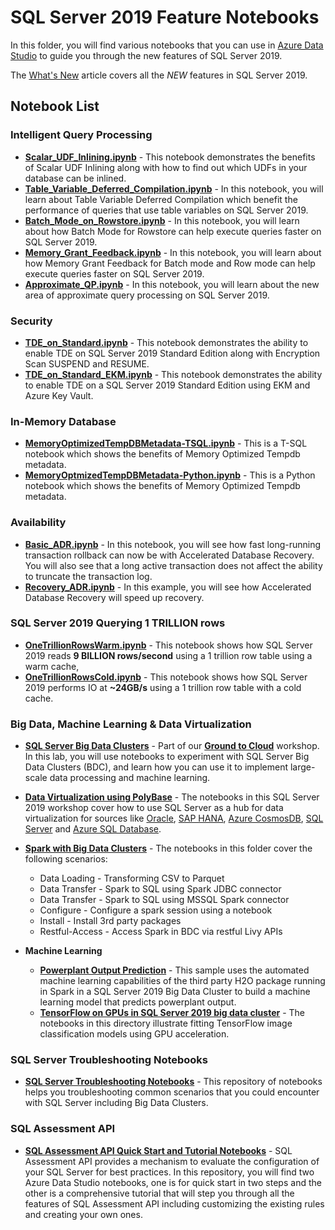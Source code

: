 # SQL Server 2019 Feature Notebooks
In this folder, you will find various notebooks that you can use in [Azure Data Studio](https://docs.microsoft.com/sql/azure-data-studio/what-is) to guide you through the new features of SQL Server 2019.

The [What's New](https://docs.microsoft.com/sql/sql-server/what-s-new-in-sql-server-ver15) article covers all the *NEW* features in SQL Server 2019.

## Notebook List
### Intelligent Query Processing
*  **[Scalar_UDF_Inlining.ipynb](https://github.com/microsoft/sql-server-samples/blob/master/samples/features/intelligent-query-processing/notebooks/Scalar_UDF_Inlining.ipynb)** - This notebook demonstrates the benefits of Scalar UDF Inlining along with how to find out which UDFs in your database can be inlined.
* **[Table_Variable_Deferred_Compilation.ipynb](https://github.com/microsoft/sql-server-samples/blob/master/samples/features/intelligent-query-processing/notebooks/Table_Variable_Deferred_Compilation.ipynb)** - In this notebook, you will learn about Table Variable Deferred Compilation which benefit the performance of queries that use table variables on SQL Server 2019.
* **[Batch_Mode_on_Rowstore.ipynb](https://github.com/microsoft/sql-server-samples/blob/master/samples/features/intelligent-query-processing/notebooks/Batch_Mode_on_Rowstore.ipynb)** - In this notebook, you will learn about how Batch Mode for Rowstore can help execute queries faster on SQL Server 2019.
* **[Memory_Grant_Feedback.ipynb](https://github.com/microsoft/sql-server-samples/blob/master/samples/features/intelligent-query-processing/notebooks/Memory_Grant_Feedback.ipynb)** - In this notebook, you will learn about how Memory Grant Feedback for Batch mode and Row mode can help execute queries faster on SQL Server 2019.
* **[Approximate_QP.ipynb](https://github.com/microsoft/sql-server-samples/blob/master/samples/features/intelligent-query-processing/notebooks/Approximate_QP.ipynb)** - In this notebook, you will learn about the new area of approximate query processing on SQL Server 2019.

### Security 
* **[TDE_on_Standard.ipynb](https://github.com/microsoft/sql-server-samples/blob/master/samples/features/security/tde-sql2019-standard/TDE_on_Standard.ipynb)** - This notebook demonstrates the ability to enable TDE on SQL Server 2019 Standard Edition along with Encryption Scan SUSPEND and RESUME.
* **[TDE_on_Standard_EKM.ipynb](https://github.com/microsoft/sql-server-samples/blob/master/samples/features/security/tde-sql2019-standard/TDE_on_Standard_EKM.ipynb)** - This notebook demonstrates the ability to enable TDE on a SQL Server 2019 Standard Edition using EKM and Azure Key Vault.

### In-Memory Database
* **[MemoryOptimizedTempDBMetadata-TSQL.ipynb](https://github.com/microsoft/sql-server-samples/blob/master/samples/features/in-memory-database/memory-optimized-tempdb-metadata/MemoryOptimizedTempDBMetadata-TSQL.ipynb)** - This is a T-SQL notebook which shows the benefits of Memory Optimized Tempdb metadata.
* **[MemoryOptmizedTempDBMetadata-Python.ipynb](https://github.com/microsoft/sql-server-samples/blob/master/samples/features/in-memory-database/memory-optimized-tempdb-metadata/MemoryOptmizedTempDBMetadata-Python.ipynb)** - This is a Python notebook which shows the benefits of Memory Optimized Tempdb metadata.

### Availability
* **[Basic_ADR.ipynb](https://github.com/microsoft/sql-server-samples/blob/master/samples/features/accelerated-database-recovery/basic_adr.ipynb)** - In this notebook, you will see how fast long-running transaction rollback can now be with Accelerated Database Recovery. You will also see that a long active transaction does not affect the ability to truncate the transaction log.
* **[Recovery_ADR.ipynb](https://github.com/microsoft/sql-server-samples/blob/master/samples/features/accelerated-database-recovery/recovery_adr.ipynb)** - In this example, you will see how Accelerated Database Recovery will speed up recovery.

### SQL Server 2019 Querying 1 TRILLION rows
* **[OneTrillionRowsWarm.ipynb](https://github.com/microsoft/sql-server-samples/blob/master/samples/features/sql2019notebooks/OneTrillionRowsWarm.ipynb)** - This notebook shows how SQL Server 2019 reads **9 BILLION rows/second** using a 1 trillion row table using a warm cache,
* **[OneTrillionRowsCold.ipynb](https://github.com/microsoft/sql-server-samples/blob/master/samples/features/sql2019notebooks/OneTrillionRowsCold.ipynb)** - This notebook shows how SQL Server 2019 performs IO at **~24GB/s** using a 1 trillion row table with a cold cache.

### Big Data, Machine Learning & Data Virtualization
* **[SQL Server Big Data Clusters](https://github.com/microsoft/sqlworkshops/tree/master/sqlserver2019bigdataclusters/SQL2019BDC/notebooks)** - Part of our **[Ground to Cloud](https://aka.ms/sqlworkshops)** workshop. In this lab, you will use notebooks to experiment with SQL Server Big Data Clusters (BDC), and learn how you can use it to implement large-scale data processing and machine learning.
* **[Data Virtualization using PolyBase](https://github.com/microsoft/sqlworkshops/tree/master/sql2019workshop/sql2019wks/08_DataVirtualization/sqldatahub)** - The notebooks in this SQL Server 2019 workshop cover how to use SQL Server as a hub for data virtualization for sources like [Oracle](https://github.com/microsoft/sqlworkshops/tree/master/sql2019lab/04_DataVirtualization/sqldatahub/oracle), [SAP HANA](https://github.com/microsoft/sqlworkshops/tree/master/sql2019lab/04_DataVirtualization/sqldatahub/saphana), [Azure CosmosDB](https://github.com/microsoft/sqlworkshops/tree/master/sql2019lab/04_DataVirtualization/sqldatahub/cosmosdb), [SQL Server](https://github.com/microsoft/sqlworkshops/tree/master/sql2019lab/04_DataVirtualization/sqldatahub/sql2008r2) and [Azure SQL Database](https://github.com/microsoft/sqlworkshops/tree/master/sql2019lab/04_DataVirtualization/sqldatahub/azuredb).

* **[Spark with Big Data Clusters](https://github.com/microsoft/sql-server-samples/tree/master/samples/features/sql-big-data-cluster/spark)** - The notebooks in this folder cover the following scenarios:
  * Data Loading - Transforming CSV to Parquet
  * Data Transfer - Spark to SQL using Spark JDBC connector
  * Data Transfer - Spark to SQL using MSSQL Spark connector
  * Configure - Configure a spark session using a notebook
  * Install - Install 3rd party packages
  * Restful-Access - Access Spark in BDC via restful Livy APIs
 
* **Machine Learning**
  * **[Powerplant Output Prediction](https://github.com/microsoft/sql-server-samples/blob/master/samples/features/sql-big-data-cluster/machine-learning/spark/h2o/h2o-automl-powerplant.ipynb)** - This sample uses the automated machine learning capabilities of the third party H2O package running in Spark in a SQL Server 2019 Big Data Cluster to build a machine learning model that predicts powerplant output.
  * **[TensorFlow on GPUs in SQL Server 2019 big data cluster](https://github.com/microsoft/sql-server-samples/tree/master/samples/features/sql-big-data-cluster/machine-learning/spark/tensorflow)** - The notebooks in this directory illustrate fitting TensorFlow image classification models using GPU acceleration.
  
### SQL Server Troubleshooting Notebooks
* **[SQL Server Troubleshooting Notebooks](https://github.com/microsoft/tigertoolbox/tree/master/Troubleshooting-Notebooks)** - This repository of notebooks helps you troubleshooting common scenarios that you could encounter with SQL Server including Big Data Clusters.

### SQL Assessment API
* **[SQL Assessment API Quick Start and Tutorial Notebooks](https://github.com/microsoft/sql-server-samples/tree/master/samples/manage/sql-assessment-api/notebooks)** - SQL Assessment API provides a mechanism to evaluate the configuration of your SQL Server for best practices. In this repository, you will find two Azure Data Studio notebooks, one is for quick start in two steps and the other is a comprehensive tutorial that will step you through all the features of SQL Assessment API including customizing the existing rules and creating your own ones.
 

